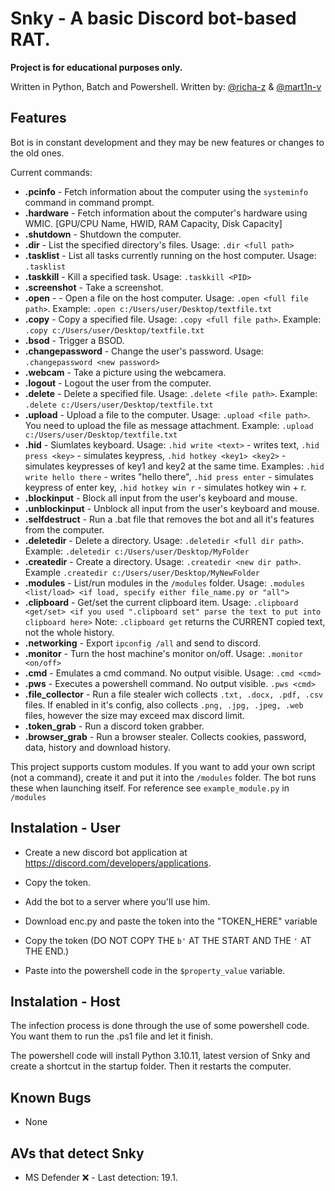 # Snky - A basic Discord bot-based RAT.
****Project is for educational purposes only.****

Written in Python, Batch and Powershell.
Written by: [@richa-z](https://github.com/richa-z) & [@mart1n-v](https://github.com/mart1n-v)
## Features
Bot is in constant development and they may be new features or changes to the old ones.

Current commands:
- **.pcinfo** - Fetch information about the computer using the ```systeminfo``` command in command prompt.
- **.hardware** - Fetch information about the computer's hardware using WMIC. [GPU/CPU Name, HWID, RAM Capacity, Disk Capacity]
- **.shutdown** - Shutdown the computer.
- **.dir** - List the specified directory's files. Usage: ```.dir <full path>```
- **.tasklist** - List all tasks currently running on the host computer. Usage: ```.tasklist```
- **.taskkill** - Kill a specified task. Usage: ```.taskkill <PID>```
- **.screenshot** - Take a screenshot.
- **.open** - - Open a file on the host computer. Usage: ```.open <full file path>```. Example: ```.open c:/Users/user/Desktop/textfile.txt```
- **.copy** - Copy a specified file. Usage: ```.copy <full file path>```. Example: ```.copy c:/Users/user/Desktop/textfile.txt```
- **.bsod** - Trigger a BSOD.
- **.changepassword** - Change the user's password. Usage: ```.changepassword <new password>```
- **.webcam** - Take a picture using the webcamera.
- **.logout** - Logout the user from the computer.
- **.delete** - Delete a specified file. Usage: ```.delete <file path>```. Example: ```.delete c:/Users/user/Desktop/textfile.txt```
- **.upload** - Upload a file to the computer. Usage: ```.upload <file path>```. You need to upload the file as message attachment. Example: ```.upload c:/Users/user/Desktop/textfile.txt```
- **.hid** - Siumlates keyboard. Usage: ```.hid write <text>``` - writes text, ```.hid press <key>``` - simulates keypress, ```.hid hotkey <key1> <key2>``` - simulates keypresses of key1 and key2 at the same time.
            Examples: ```.hid write hello there``` - writes "hello there", ```.hid press enter``` - simulates keypress of enter key, ```.hid hotkey win r``` - simulates hotkey win + r.
- **.blockinput** - Block all input from the user's keyboard and mouse.
- **.unblockinput** - Unblock all input from the user's keyboard and mouse.
- **.selfdestruct** - Run a .bat file that removes the bot and all it's features from the computer.
- **.deletedir** - Delete a directory. Usage: ```.deletedir <full dir path>```. Example: ```.deletedir c:/Users/user/Desktop/MyFolder```
- **.createdir** - Create a directory. Usage: ```.createdir <new dir path>```. Example ```.createdir c:/Users/user/Desktop/MyNewFolder```
- **.modules** - List/run modules in the ```/modules``` folder. Usage: ```.modules <list/load> <if load, specify either file_name.py or "all">```
- **.clipboard** - Get/set the current clipboard item. Usage: ```.clipboard <get/set> <if you used ".clipboard set" parse the text to put into clipboard here>``` Note: ```.clipboard get``` returns the CURRENT copied text, not the whole history.
- **.networking** - Export ``ipconfig /all`` and send to discord.
- **.monitor** - Turn the host machine's monitor on/off. Usage: ``.monitor <on/off>``
- **.cmd** - Emulates a cmd command. No output visible. Usage: ``.cmd <cmd>``
- **.pws** - Executes a powershell command. No output visible. ``.pws <cmd>``
- **.file_collector** - Run a file stealer wich collects ``.txt, .docx, .pdf, .csv`` files. If enabled in it's config, also collects ``.png, .jpg, .jpeg, .web`` files, however the size may exceed max discord limit.
- **.token_grab** - Run a discord token grabber.
- **.browser_grab** - Run a browser stealer. Collects cookies, password, data, history and download history.

This project supports custom modules. If you want to add your own script (not a command), create it and put it into the ```/modules``` folder. The bot runs these when launching itself. For reference see ```example_module.py``` in ```/modules```

## Instalation - User
- Create a new discord bot application at https://discord.com/developers/applications.
- Copy the token.
- Add the bot to a server where you'll use him.

- Download enc.py and paste the token into the "TOKEN_HERE" variable
- Copy the token (DO NOT COPY THE ``b'`` AT THE START AND THE ``'`` AT THE END.)
- Paste into the powershell code in the ``$property_value`` variable.


## Instalation - Host
The infection process is done through the use of some powershell code. You want them to run the .ps1 file and let it finish.

The powershell code will install Python 3.10.11, latest version of Snky and create a shortcut in the startup folder. Then it restarts the computer.

## Known Bugs
- None

## AVs that detect Snky

- MS Defender ❌️ - Last detection: 19.1.
